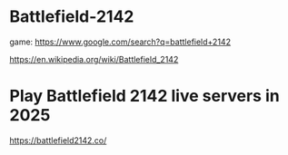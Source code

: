 # Battlefield-2142
game: https://www.google.com/search?q=battlefield+2142

https://en.wikipedia.org/wiki/Battlefield_2142

# Play Battlefield 2142 live servers in 2025
https://battlefield2142.co/

